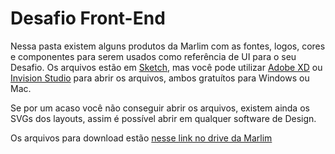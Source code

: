 # Desafio Front-End

Nessa pasta existem alguns produtos da Marlim com as fontes, logos, cores e componentes para serem usados como referência de UI para o seu Desafio. Os arquivos estão em [Sketch](https://www.sketch.com/), mas você pode utilizar [Adobe XD](https://www.adobe.com/br/products/xd.html) ou [Invision Studio](https://www.invisionapp.com/studio) para abrir os arquivos, ambos gratuítos para Windows ou Mac.

Se por um acaso você não conseguir abrir os arquivos, existem ainda os SVGs dos layouts, assim é possível abrir em qualquer software de Design.

Os arquivos para download estão [nesse link no drive da Marlim](https://drive.google.com/drive/folders/10KfZKiBtyWQ9PJid0S-OYP8ZYTSihPFD?usp=sharing) 